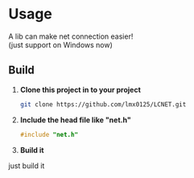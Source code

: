 # Usage

A lib can make net connection easier!<br>
(just support on Windows now)

## Build

1. **Clone this project in to your project**

    ```bash or cmd
    git clone https://github.com/lmx0125/LCNET.git
    ```

1. **Include the head file like "net.h"**

    ```cpp
    #include "net.h"
    ```

2. **Build it**

just build it
